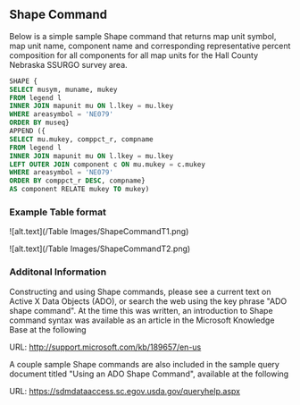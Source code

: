 ## Shape Command
Below is a simple sample Shape command that returns map unit symbol, map unit name, component name and corresponding representative percent composition for all components for all map units for the Hall County Nebraska SSURGO survey area.

``` SQL
SHAPE {
SELECT musym, muname, mukey
FROM legend l
INNER JOIN mapunit mu ON l.lkey = mu.lkey
WHERE areasymbol = 'NE079'
ORDER BY museq}
APPEND ({
SELECT mu.mukey, comppct_r, compname
FROM legend l
INNER JOIN mapunit mu ON l.lkey = mu.lkey
LEFT OUTER JOIN component c ON mu.mukey = c.mukey
WHERE areasymbol = 'NE079'
ORDER BY comppct_r DESC, compname}
AS component RELATE mukey TO mukey)
```

### Example Table format

![alt.text](/Table Images/ShapeCommandT1.png)

![alt.text](/Table Images/ShapeCommandT2.png)


### Additonal Information
Constructing and using Shape commands, please see a current text on Active X Data Objects (ADO), or search the web using the key phrase "ADO shape command". At the time this was written, an introduction to Shape command syntax was available as an article in the Microsoft Knowledge Base at the following 

URL: http://support.microsoft.com/kb/189657/en-us

A couple sample Shape commands are also included in the sample query document titled "Using an ADO Shape Command", available at the following 

URL: https://sdmdataaccess.sc.egov.usda.gov/queryhelp.aspx